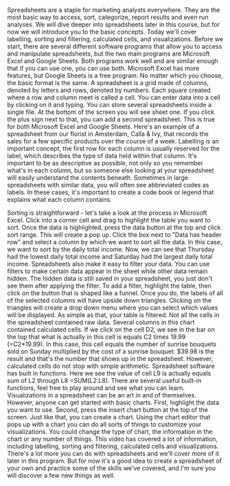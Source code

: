 
Spreadsheets are a staple for marketing analysts everywhere. They are the most basic way to access, sort, categorize, report results and even run analyses. We will dive deeper into spreadsheets later in this course, but for now we will introduce you to the basic concepts. Today we'll cover labelling, sorting and filtering, calculated cells, and visualizations. Before we start, there are several different software programs that allow you to access and manipulate spreadsheets, but the two main programs are Microsoft Excel and Google Sheets. Both programs work well and are similar enough that if you can use one, you can use both. Microsoft Excel has more features, but Google Sheets is a free program. No matter which you choose, the basic format is the same. A spreadsheet is a grid made of columns, denoted by letters and rows, denoted by numbers. Each square created where a row and column meet is called a cell. You can enter data into a cell by clicking on it and typing. You can store several spreadsheets inside a single file. At the bottom of the screen you will see sheet one. If you click the plus sign next to that, you can add a second spreadsheet. This is true for both Microsoft Excel and Google Sheets. Here's an example of a spreadsheet from our florist in Amsterdam, Calla & Ivy, that records the sales for a few specific products over the course of a week. Labelling is an important concept, the first row for each column is usually reserved for the label, which describes the type of data held within that column. It's important to be as descriptive as possible, not only so you remember what's in each column, but so someone else looking at your spreadsheet will easily understand the contents beneath. Sometimes in large spreadsheets with similar data, you will often see abbreviated codes as labels. In these cases, it's important to create a code book or legend that explains what each column contains.

Sorting is straightforward - let's take a look at the process in Microsoft Excel. Click into a corner cell and drag to highlight the table you want to sort. Once the data is highlighted, press the data button at the top and click sort range. This will create a pop up. Click the box next to "Data has header row" and select a column by which we want to sort all the data. In this case, we want to sort by the daily total income. Now, we can see that Thursday had the lowest daily total income and Saturday had the largest daily total income. Spreadsheets also make it easy to filter your data. You can use filters to make certain data appear in the sheet while other data remain hidden. The hidden data is still saved in your spreadsheet, you just don't see them after applying the filter. To add a filter, highlight the table, then click on the button that is shaped like a funnel. Once you do, the labels of all of the selected columns will have upside down triangles. Clicking on the triangles will create a drop down menu where you can select which values will be displayed. As simple as that, your table is filtered. Not all the cells in the spreadsheet contained raw data. Several columns in this chart contained calculated cells. If we click on the cell D2, we see in the bar on the top that what is actually in this cell is equals C2 times 19.99 (=C2*19.99). In this case, this cell equals the number of sunrise bouquets sold on Sunday multiplied by the cost of a sunrise bouquet. $39.98 is the result and that's the number that shows up in the spreadsheet. However, calculated cells do not stop with simple arithmetic. Spreadsheet software has built in functions. Here we see the value of cell L9 is actually equals sum of L2 through L8 =SUM(L2:L8). There are several useful built-in functions, feel free to play around and see what you can learn. Visualizations in a spreadsheet can be an art in and of themselves. However, anyone can get started with basic charts. First, highlight the data you want to use. Second, press the insert chart button at the top of the screen. Just like that, you can create a chart. Using the chart editor that pops up with a chart you can do all sorts of things to customize your visualizations. You could change the type of chart, the information in the chart or any number of things. This video has covered a lot of information, including labelling, sorting and filtering, calculated cells and visualizations. There's a lot more you can do with spreadsheets and we'll cover more of it later in this program. But for now it's a good idea to create a spreadsheet of your own and practice some of the skills we've covered, and I'm sure you will discover a few new things as well.